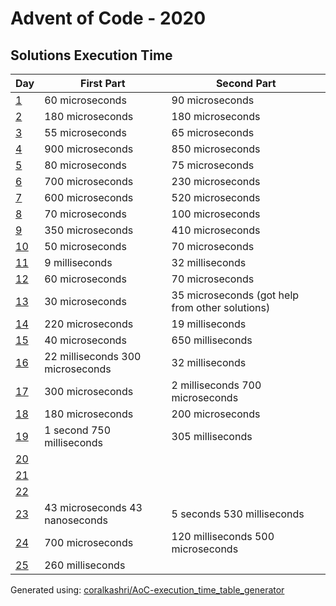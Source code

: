 # Advent of Code - 2020

## Solutions Execution Time
| Day | First Part | Second Part |
| --- | ---------- | ----------- |
| [1](./day_1.hpp) |  60 microseconds |  90 microseconds |
| [2](./day_2.hpp) |  180 microseconds |  180 microseconds |
| [3](./day_3.hpp) |  55 microseconds |  65 microseconds |
| [4](./day_4.hpp) |  900 microseconds |  850 microseconds |
| [5](./day_5.hpp) |  80 microseconds |  75 microseconds |
| [6](./day_6.hpp) |  700 microseconds |  230 microseconds |
| [7](./day_7.hpp) |  600 microseconds |  520 microseconds |
| [8](./day_8.hpp) |  70 microseconds |  100 microseconds |
| [9](./day_9.hpp) |  350 microseconds |  410 microseconds |
| [10](./day_10.hpp) |  50 microseconds |  70 microseconds |
| [11](./day_11.hpp) |  9 milliseconds |  32 milliseconds |
| [12](./day_12.hpp) |  60 microseconds |  70 microseconds |
| [13](./day_13.hpp) |  30 microseconds |  35 microseconds (got help from other solutions) |
| [14](./day_14.hpp) |  220 microseconds |  19 milliseconds |
| [15](./day_15.hpp) |  40 microseconds |  650 milliseconds |
| [16](./day_16.hpp) |  22 milliseconds 300 microseconds |  32 milliseconds |
| [17](./day_17.hpp) |  300 microseconds |  2 milliseconds 700 microseconds |
| [18](./day_18.hpp) |  180 microseconds |  200 microseconds |
| [19](./day_19.hpp) |  1 second 750 milliseconds |  305 milliseconds |
| [20](./day_20.hpp) |  |  |
| [21](./day_21.hpp) |  |  |
| [22](./day_22.hpp) |  |  |
| [23](./day_23.hpp) |  43 microseconds 43 nanoseconds | 5 seconds 530 milliseconds |
| [24](./day_24.hpp) |  700 microseconds |  120 milliseconds 500 microseconds |
| [25](./day_25.hpp) |  260 milliseconds |  |

Generated using: [coralkashri/AoC-execution_time_table_generator](https://github.com/coralkashri/AoC-execution_time_table_generator)